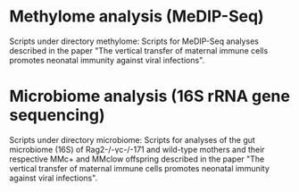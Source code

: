 # Methylome analysis (MeDIP-Seq)
Scripts under directory methylome: Scripts for MeDIP-Seq analyses described in the paper "The vertical transfer of maternal immune cells promotes neonatal immunity against viral infections".

# Microbiome analysis (16S rRNA gene sequencing)
Scripts under directory microbiome: Scripts for analyses of the gut microbiome (16S) of Rag2-/-γc-/-171 and wild-type mothers and their respective MMc+ and MMclow offspring described in the paper "The vertical transfer of maternal immune cells promotes neonatal immunity against viral infections".
